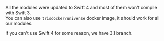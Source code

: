 All the modules were updated to Swift 4 and most of them won't compile with Swift 3.<br/>
You can also use `trisdocker/universe` docker image, it should work for all our modules.

If you can't use Swift 4 for some reason, we have 3.1 branch.
